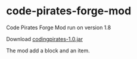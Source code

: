 code-pirates-forge-mod
=========

Code Pirates Forge Mod run on version 1.8

Download [codingpirates-1.0.jar](codingpirates-1.0.jar)

The mod add a block and an item.
